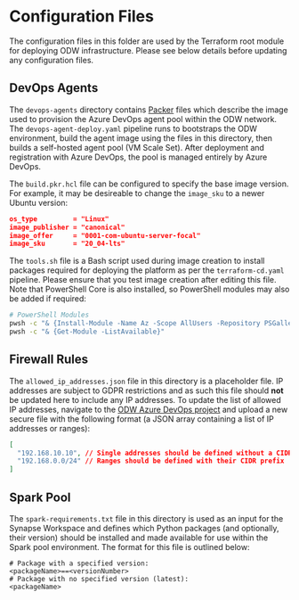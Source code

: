 # Configuration Files
The configuration files in this folder are used by the Terraform root module for deploying ODW infrastructure. Please see below details before updating any configuration files.

## DevOps Agents
The  `devops-agents` directory contains [Packer](https://www.packer.io/) files which describe the image used to provision the Azure DevOps agent pool within the ODW network. The `devops-agent-deploy.yaml` pipeline runs to bootstraps the ODW environment, build the agent image using the files in this directory, then builds a self-hosted agent pool (VM Scale Set). After deployment and registration with Azure DevOps, the pool is managed entirely by Azure DevOps.

The `build.pkr.hcl` file can be configured to specify the base image version. For example, it may be desireable to change the `image_sku` to a newer Ubuntu version:
```json
os_type         = "Linux"
image_publisher = "canonical"
image_offer     = "0001-com-ubuntu-server-focal"
image_sku       = "20_04-lts"
```

The `tools.sh` file is a Bash script used during image creation to install packages required for deploying the platform as per the `terraform-cd.yaml` pipeline. Please ensure that you test image creation after editing this file. Note that PowerShell Core is also installed, so PowerShell modules may also be added if required:
```bash
# PowerShell Modules
pwsh -c "& {Install-Module -Name Az -Scope AllUsers -Repository PSGallery -Force -Verbose}"
pwsh -c "& {Get-Module -ListAvailable}"
```

## Firewall Rules
The `allowed_ip_addresses.json` file in this directory is a placeholder file. IP addresses are subject to GDPR restrictions and as such this file should **not** be updated here to include any IP addresses. To update the list of allowed IP addresses, navigate to the [ODW Azure DevOps project](https://dev.azure.com/planninginspectorate/operational-data-warehouse/_library?itemType=SecureFiles) and upload a new secure file with the following format (a JSON array containing a list of IP addresses or ranges):

```json
[
  "192.168.10.10", // Single addresses should be defined without a CIDR prefix
  "192.168.0.0/24" // Ranges should be defined with their CIDR prefix
]
```

## Spark Pool
The `spark-requirements.txt` file in this directory is used as an input for the Synapse Workspace and defines which Python packages (and optionally, their version) should be installed and made available for use within the Spark pool environment. The format for this file is outlined below:

```
# Package with a specified version:
<packageName>==<versionNumber>
# Package with no specified version (latest):
<packageName>
```
